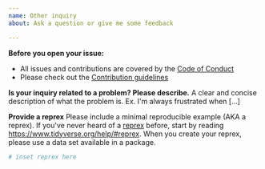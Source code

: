 ```yaml
---
name: Other inquiry
about: Ask a question or give me some feedback

---
```


**Before you open your issue:**
* All issues and contributions are covered by the [Code of Conduct](/.github/CODE_OF_CONDUCT.md)
* Please check out the [Contribution guidelines](/.github/CONTRIBUTING.md)

**Is your inquiry related to a problem? Please describe.**
A clear and concise description of what the problem is. Ex. I'm always frustrated when [...]

**Provide a reprex**
Please include a minimal reproducible example (AKA a reprex). If you've never
heard of a [reprex](http://reprex.tidyverse.org/) before, start by reading
<https://www.tidyverse.org/help/#reprex>. When you create your reprex, please use 
a data set available in a package.

```r
# inset reprex here
```
